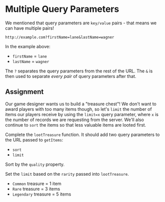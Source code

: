 # Multiple Query Parameters

We mentioned that query parameters are `key/value` pairs - that means we can have multiple pairs!

`http://example.com?firstName=lane&lastName=wagner`

In the example above:

* `firstName` = `lane`
* `lastName` = `wagner`

The `?` separates the query parameters from the rest of the URL. The `&` is then used to separate *every pair* of query parameters after that.

## Assignment

Our game designer wants us to build a "treasure chest"! We don't want to award players with too many items though, so let's `limit` the number of items our players receive by using the `limit=x` query parameter, where `x` is the number of records we are requesting from the server. We'll also continue to `sort` the items so that less valuable items are looted first.

Complete the `lootTreasure` function. It should add two query parameters to the URL passed to `getItems`:

* `sort`
* `limit`

Sort by the `quality` property.

Set the `limit` based on the `rarity` passed into `lootTreasure`.

* `Common` treasure = 1 item
* `Rare` treasure = 3 items
* `Legendary` treasure = 5 items
